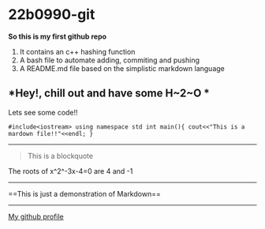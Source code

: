 # 22b0990-git
**So this is my first github repo**

1. It contains an c++ hashing function
2. A bash file to automate adding, commiting and pushing
3. A README.md file based on the simplistic markdown language

*Hey!, chill out and have some H~2~O *
---
Lets see some code!!

`#include<iostream>
using namespace std
int main(){
cout<<"This is a mardown file!!"<<endl;
}`

---

> This is a blockquote

The roots of x^2^-3x-4=0 are 4 and -1

---

==This is just a demonstration of Markdown==

---

[My github profile](https://github.com/yashjonjale)
